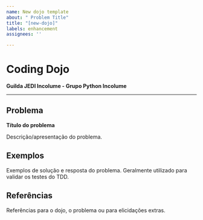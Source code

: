```yaml
---
name: New dojo template
about: " Problem Title"
title: "[new-dojo]"
labels: enhancement
assignees: ''

---
```


# Coding Dojo

**Guilda JEDI Incolume - Grupo Python Incolume**

---

## Problema

**Título do problema**

Descrição/apresentação do problema.

## Exemplos

Exemplos de solução e resposta do problema. Geralmente utilizado para validar os testes do TDD.

## Referências

Referências para o dojo, o problema ou para elicidações extras.
